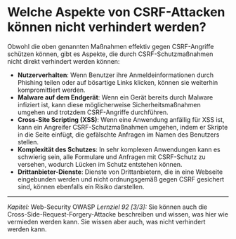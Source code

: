 # Welche Aspekte von CSRF-Attacken können nicht verhindert werden?

Obwohl die oben genannten Maßnahmen effektiv gegen CSRF-Angriffe schützen können, gibt es Aspekte, die durch CSRF-Schutzmaßnahmen nicht direkt verhindert werden können:
  - **Nutzerverhalten**: Wenn Benutzer ihre Anmeldeinformationen durch Phishing teilen oder auf bösartige Links klicken, können sie weiterhin kompromittiert werden.
  - **Malware auf dem Endgerät**: Wenn ein Gerät bereits durch Malware infiziert ist, kann diese möglicherweise Sicherheitsmaßnahmen umgehen und trotzdem CSRF-Angriffe durchführen.
  - **Cross-Site Scripting (XSS)**: Wenn eine Anwendung anfällig für XSS ist, kann ein Angreifer CSRF-Schutzmaßnahmen umgehen, indem er Skripte in die Seite einfügt, die gefälschte Anfragen im Namen des Benutzers stellen.
  - **Komplexität des Schutzes**: In sehr komplexen Anwendungen kann es schwierig sein, alle Formulare und Anfragen mit CSRF-Schutz zu versehen, wodurch Lücken im Schutz entstehen können.
  - **Drittanbieter-Dienste**: Dienste von Drittanbietern, die in eine Webseite eingebunden werden und nicht ordnungsgemäß gegen CSRF gesichert sind, können ebenfalls ein Risiko darstellen.

---

_Kapitel:_ Web-Security OWASP
_Lernziel 92 \[3/3\]:_ Sie können auch die Cross-Side-Request-Forgery-Attacke beschreiben und wissen, was hier wie vermieden werden kann. Sie wissen aber auch, was nicht verhindert werden kann.
